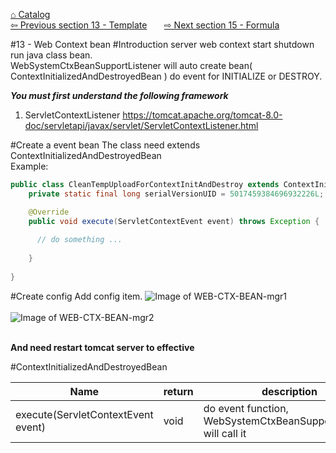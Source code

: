<a href="https://github.com/billchen198318/bamboobsc/blob/master/core-doc/dev-docs/00-Catalog.md">⌂ Catalog</a><br/>
<a href="https://github.com/billchen198318/bamboobsc/blob/master/core-doc/dev-docs/13-Template.md">⇦ 
Previous section 13 - Template</a>
&nbsp;&nbsp;&nbsp;&nbsp;&nbsp;
<a href="https://github.com/billchen198318/bamboobsc/blob/master/core-doc/dev-docs/15-Formula.md">⇨ 
Next section 15 - Formula</a>


#13 - Web Context bean
#Introduction
server web context start shutdown run java class bean.<br>
WebSystemCtxBeanSupportListener will auto create bean( ContextInitializedAndDestroyedBean ) do event for INITIALIZE or DESTROY.


***You must first understand the following framework***<br/>
1. ServletContextListener https://tomcat.apache.org/tomcat-8.0-doc/servletapi/javax/servlet/ServletContextListener.html<br/>

#Create a event bean
The class need extends ContextInitializedAndDestroyedBean<br/>
Example:
```JAVA
public class CleanTempUploadForContextInitAndDestroy extends ContextInitializedAndDestroyedBean {
	private static final long serialVersionUID = 5017459384696932226L;

	@Override
	public void execute(ServletContextEvent event) throws Exception {
	  
	  // do something ...
	  
	}
	
}
```

#Create config
Add config item.
![Image of WEB-CTX-BEAN-mgr1](https://raw.githubusercontent.com/billchen198318/bamboobsc/master/core-doc/dev-docs/pics/14-001.jpeg)
<br/>
<br/>
![Image of WEB-CTX-BEAN-mgr2](https://raw.githubusercontent.com/billchen198318/bamboobsc/master/core-doc/dev-docs/pics/14-002.jpeg)
<br/>
<br/>

**And need restart tomcat server to effective**

#ContextInitializedAndDestroyedBean

| Name | return |description |
| --- | --- | --- |
| execute(ServletContextEvent event) | void | do event function, WebSystemCtxBeanSupportListener will call it |

